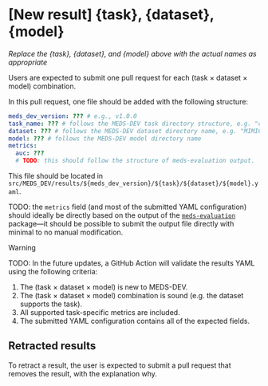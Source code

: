 # [New result] {task}, {dataset}, {model}

*Replace the {task}, {dataset}, and {model} above with the actual names as appropriate*

Users are expected to submit one pull request for each (task × dataset × model) combination.

In this pull request, one file should be added with the following structure:

```yaml
meds_dev_version: ??? # e.g., v1.0.0
task_name: ??? # follows the MEDS-DEV task directory structure, e.g. "criteria/mortality/in_icu/first_24h"
dataset: ??? # follows the MEDS-DEV dataset directory name, e.g. "MIMIC-IV"
model: ??? # follows the MEDS-DEV model directory name
metrics:
  auc: ???
  # TODO: this should follow the structure of meds-evaluation output.
```

This file should be located in `src/MEDS_DEV/results/${meds_dev_version}/${task}/${dataset}/${model}.yaml`.

TODO: the `metrics` field (and most of the submitted YAML configuration) should ideally be directly based on the output of the [`meds-evaluation`](https://github.com/kamilest/meds-evaluation) package—it should be possible to submit the output file directly with minimal to no manual modification.

> [!WARNING]
> TODO: In the future updates, a GitHub Action will validate the results YAML using the following criteria:
>
> 1. The (task × dataset × model) is new to MEDS-DEV.
> 2. The (task × dataset × model) combination is sound (e.g. the dataset supports the task).
> 3. All supported task-specific metrics are included.
> 4. The submitted YAML configuration contains all of the expected fields.

## Retracted results

To retract a result, the user is expected to submit a pull request that removes the result, with the explanation why.
